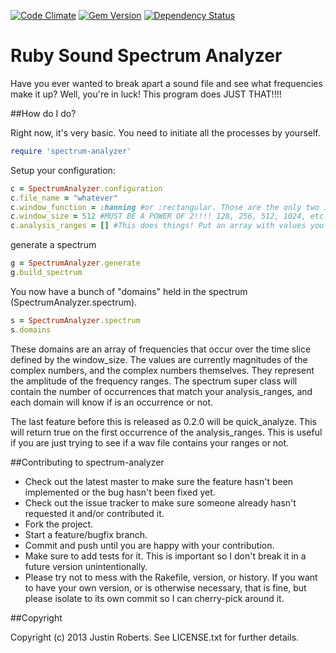 [![Code Climate](https://codeclimate.com/github/jusroberts/spectrum-analyzer.png)](https://codeclimate.com/github/jusroberts/spectrum-analyzer) [![Gem Version](https://badge.fury.io/rb/spectrum-analyzer.png)](http://badge.fury.io/rb/spectrum-analyzer) [![Dependency Status](https://gemnasium.com/jusroberts/spectrum-analyzer.png)](https://gemnasium.com/jusroberts/spectrum-analyzer)
# Ruby Sound Spectrum Analyzer

Have you ever wanted to break apart a sound file and see what frequencies make it up? Well, you're in luck! This program does JUST THAT!!!!

##How do I do?

Right now, it's very basic. You need to initiate all the processes by yourself.
```ruby
require 'spectrum-analyzer'
```
Setup your configuration:
```ruby
c = SpectrumAnalyzer.configuration
c.file_name = "whatever"
c.window_function = :hanning #or :rectangular. Those are the only two implemented currently
c.window_size = 512 #MUST BE A POWER OF 2!!!! 128, 256, 512, 1024, etc. If not, I cannot guarantee your results. In fact, you'll probably break FFTW3. Sorry.
c.analysis_ranges = [] #This does things! Put an array with values you want to define your analysis range.
```

generate a spectrum
```ruby
g = SpectrumAnalyzer.generate
g.build_spectrum
```
You now have a bunch of "domains" held in the spectrum (SpectrumAnalyzer.spectrum).
```ruby
s = SpectrumAnalyzer.spectrum
s.domains
```
These domains are an array of frequencies that occur over the time slice defined by the window_size. The values are currently magnitudes of the complex numbers, and the complex numbers themselves. They represent the amplitude of the frequency ranges. The spectrum super class will contain the number of occurrences that match your analysis_ranges, and each domain will know if is an occurrence or not.

The last feature before this is released as 0.2.0 will be quick_analyze. This will return true on the first occurrence of the analysis_ranges. This is useful if you are just trying to see if a wav file contains your ranges or not.

##Contributing to spectrum-analyzer
 
* Check out the latest master to make sure the feature hasn't been implemented or the bug hasn't been fixed yet.
* Check out the issue tracker to make sure someone already hasn't requested it and/or contributed it.
* Fork the project.
* Start a feature/bugfix branch.
* Commit and push until you are happy with your contribution.
* Make sure to add tests for it. This is important so I don't break it in a future version unintentionally.
* Please try not to mess with the Rakefile, version, or history. If you want to have your own version, or is otherwise necessary, that is fine, but please isolate to its own commit so I can cherry-pick around it.

##Copyright

Copyright (c) 2013 Justin Roberts. See LICENSE.txt for
further details.

